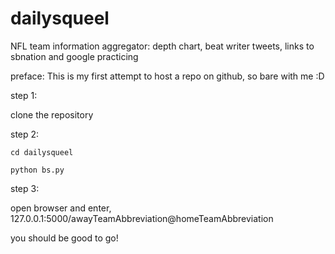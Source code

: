 # dailysqueel
NFL team information aggregator: depth chart, beat writer tweets, links to sbnation and google practicing

preface:
This is my first attempt to host a repo on github, so bare with me :D

step 1:

clone the repository

step 2:
```
cd dailysqueel

python bs.py
```


step 3:

open browser and enter, 127.0.0.1:5000/awayTeamAbbreviation@homeTeamAbbreviation

you should be good to go!
